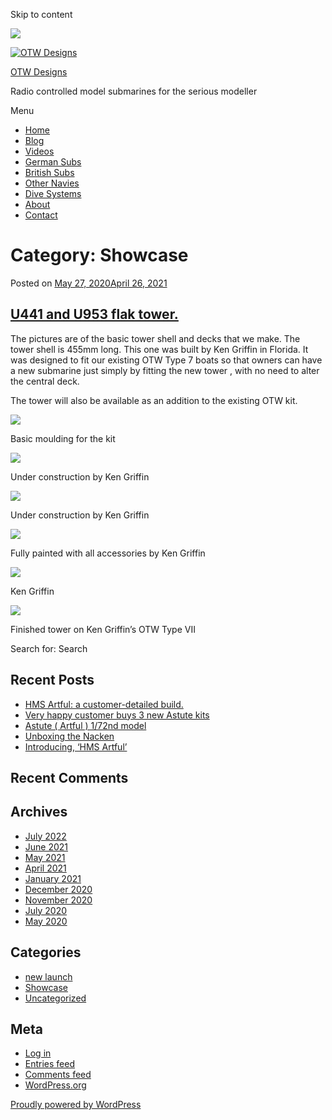 Skip to content

![](/downloaded/images/cropped-home-back.jpg)

[![OTW Designs](/downloaded/images/cropped-fish-1.png)](/)

[OTW Designs](/)

Radio controlled model submarines for the serious modeller

Menu

  * [Home](/)
  * [Blog](/blog/)
  * [Videos](/videos/)
  * [German Subs](/#GermanSubs)
  * [British Subs](/#BritishSubs)
  * [Other Navies](/#OtherNavies)
  * [Dive Systems](/#DiveSystems)
  * [About](/about-2/)
  * [Contact](/contact-us/)

# Category: Showcase

Posted on [May 27, 2020April 26, 2021](/showcase/u441-and-u953-flak-tower/)

## [U441 and U953 flak tower.](/showcase/u441-and-u953-flak-tower/)

The pictures are of the basic tower shell and decks that we make. The tower
shell is 455mm long. This one was built by Ken Griffin in Florida. It was
designed to fit our existing OTW Type 7 boats so that owners can have a new
submarine just simply by fitting the new tower , with no need to alter the
central deck.

The tower will also be available as an addition to the existing OTW kit.

[![](/downloaded/images/IMG_0959-150x150.jpg)](/wp-content/uploads/2020/05/IMG_0959-scaled.jpg)

Basic moulding for the kit

[![](/downloaded/images/U441-b.jpg)](/wp-content/uploads/2020/05/U441-b.jpg)

Under construction by Ken Griffin

[![](/downloaded/images/U441-c.jpg)](/wp-content/uploads/2020/05/U441-c.jpg)

Under construction by Ken Griffin

[![](/downloaded/images/040820--150x150.jpg)](/wp-content/uploads/2020/05/040820-.jpg)

Fully painted with all accessories by Ken Griffin

[![](/downloaded/images/040820-tower-150x150.jpg)](/wp-content/uploads/2020/05/040820-tower.jpg)

Ken Griffin

[![](/downloaded/images/U-953-flak-150x150.jpg)](/wp-content/uploads/2020/05/U-953-flak.jpg)

Finished tower on Ken Griffin’s OTW Type VII

Search for: Search

## Recent Posts

  * [HMS Artful: a customer-detailed build.](/uncategorized/hms-artful-a-customer-detailed-build/)
  * [Very happy customer buys 3 new Astute kits](/uncategorized/very-happy-customer-buys-3-new-astute-kits/)
  * [Astute ( Artful ) 1/72nd model](/uncategorized/astute-artful-1-72nd-model/)
  * [Unboxing the Nacken](/uncategorized/unboxing-the-nacken/)
  * [Introducing, ‘HMS Artful’](/new-launch/introducing-hms-artful/)

## Recent Comments

## Archives

  * [July 2022](/2022/07/)
  * [June 2021](/2021/06/)
  * [May 2021](/2021/05/)
  * [April 2021](/2021/04/)
  * [January 2021](/2021/01/)
  * [December 2020](/2020/12/)
  * [November 2020](/2020/11/)
  * [July 2020](/2020/07/)
  * [May 2020](/2020/05/)

## Categories

  * [new launch](/category/new-launch/)
  * [Showcase](/category/showcase/)
  * [Uncategorized](/category/uncategorized/)

## Meta

  * [Log in](/wp-login.php)
  * [Entries feed](/feed/)
  * [Comments feed](/comments/feed/)
  * [WordPress.org](https://en-gb.wordpress.org/)

[ Proudly powered by WordPress ](https://en-gb.wordpress.org/)

